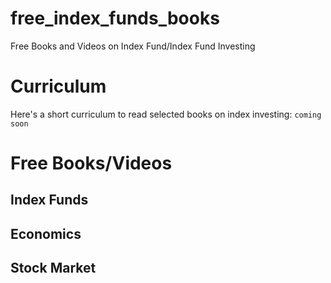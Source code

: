# free_index_funds_books
Free Books and Videos on Index Fund/Index Fund Investing


# Curriculum
Here's a short curriculum to read selected books on index investing:
```coming soon```

# Free Books/Videos

  ## Index Funds
  ## Economics
  ## Stock Market
